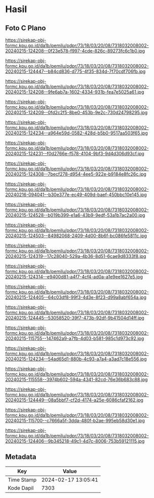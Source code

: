 # Hasil

## Foto C Plano

https://sirekap-obj-formc.kpu.go.id/da1b/pemilu/pdpr/73/18/03/20/08/7318032008002-20240215-124208--0f23e578-f997-4cde-826c-89273fc6c1b0.jpg

https://sirekap-obj-formc.kpu.go.id/da1b/pemilu/pdpr/73/18/03/20/08/7318032008002-20240215-124447--b84cd836-d775-4f35-834d-7f70cdf706fb.jpg

https://sirekap-obj-formc.kpu.go.id/da1b/pemilu/pdpr/73/18/03/20/08/7318032008002-20240215-124208--9fe6ab7a-1602-4334-931b-fea7e5025a61.jpg

https://sirekap-obj-formc.kpu.go.id/da1b/pemilu/pdpr/73/18/03/20/08/7318032008002-20240215-124209--0fd2c2f5-8be0-453b-9e2c-730d24798295.jpg

https://sirekap-obj-formc.kpu.go.id/da1b/pemilu/pdpr/73/18/03/20/08/7318032008002-20240215-124234--a964e59d-0582-428d-b5b0-9517aa503f65.jpg

https://sirekap-obj-formc.kpu.go.id/da1b/pemilu/pdpr/73/18/03/20/08/7318032008002-20240215-124231--f0d2766e-f578-4104-9bf3-9d4d306d93cf.jpg

https://sirekap-obj-formc.kpu.go.id/da1b/pemilu/pdpr/73/18/03/20/08/7318032008002-20240215-124308--7becf278-d954-4ee5-922e-b9184e8fc26c.jpg

https://sirekap-obj-formc.kpu.go.id/da1b/pemilu/pdpr/73/18/03/20/08/7318032008002-20240216-094041--b30e377e-ec49-409d-baef-450bbc10e145.jpg

https://sirekap-obj-formc.kpu.go.id/da1b/pemilu/pdpr/73/18/03/20/08/7318032008002-20240215-124528--b019b399-e1a6-43b9-9edf-53a1b7ac2a00.jpg

https://sirekap-obj-formc.kpu.go.id/da1b/pemilu/pdpr/73/18/03/20/08/7318032008002-20240215-124503--84982068-2409-4d00-8b6f-bc086fe5811c.jpg

https://sirekap-obj-formc.kpu.go.id/da1b/pemilu/pdpr/73/18/03/20/08/7318032008002-20240215-124319--17c28040-529a-4b36-8d51-6cae9d8333f8.jpg

https://sirekap-obj-formc.kpu.go.id/da1b/pemilu/pdpr/73/18/03/20/08/7318032008002-20240215-124314--e9400d81-a4f7-4cf4-ad0a-a1e9ee1627e5.jpg

https://sirekap-obj-formc.kpu.go.id/da1b/pemilu/pdpr/73/18/03/20/08/7318032008002-20240215-124405--64c03df8-99f3-4d3e-8f23-d99a8abf654a.jpg

https://sirekap-obj-formc.kpu.go.id/da1b/pemilu/pdpr/73/18/03/20/08/7318032008002-20240215-124445--53058520-39f7-473b-92df-9b41504d14ff.jpg

https://sirekap-obj-formc.kpu.go.id/da1b/pemilu/pdpr/73/18/03/20/08/7318032008002-20240215-115755--147462a9-a7fb-4d03-b581-985c1d973c92.jpg

https://sirekap-obj-formc.kpu.go.id/da1b/pemilu/pdpr/73/18/03/20/08/7318032008002-20240215-124234--54ad65d1-880b-4c93-a7a4-a3ad7c18e556.jpg

https://sirekap-obj-formc.kpu.go.id/da1b/pemilu/pdpr/73/18/03/20/08/7318032008002-20240215-115558--3974b602-594a-4341-82cd-76e36b683c88.jpg

https://sirekap-obj-formc.kpu.go.id/da1b/pemilu/pdpr/73/18/03/20/08/7318032008002-20240215-124449--08a5bbf7-cf2d-4174-a25e-6086cfaf2162.jpg

https://sirekap-obj-formc.kpu.go.id/da1b/pemilu/pdpr/73/18/03/20/08/7318032008002-20240215-115700--c7666a5f-3dda-480f-b2ae-995eb58d30e1.jpg

https://sirekap-obj-formc.kpu.go.id/da1b/pemilu/pdpr/73/18/03/20/08/7318032008002-20240215-124406--9b345218-49c1-4d7c-8006-753b59121115.jpg


## Metadata

| Key        | Value               |
| ---------- | ------------------- |
| Time Stamp | 2024-02-17 13:05:41 |
| Kode Dapil | 7303                |



